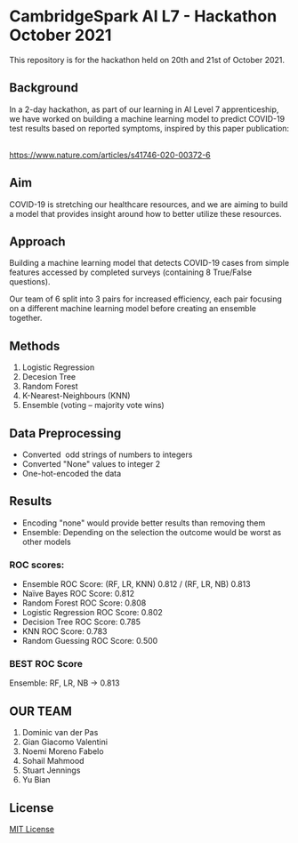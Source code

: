 # CambridgeSpark AI L7 - Hackathon October 2021

This repository is for the hackathon held on 20th and 21st of October 2021. 

## Background
In a 2-day hackathon, as part of our learning in AI Level 7 apprenticeship, we have  worked on building a machine learning model to predict COVID-19 test results based on reported symptoms, inspired by this paper publication: ​

https://www.nature.com/articles/s41746-020-00372-6

## Aim
COVID-19 is stretching our healthcare resources, and we are aiming to build a model that provides insight around how to better utilize these resources.

## Approach
Building a machine learning model that detects COVID-19 cases from simple features accessed by completed surveys (containing 8 True/False questions). 

Our team of 6 split into 3 pairs for increased efficiency, each pair focusing on a different machine learning model before creating an ensemble together.

## Methods
1) Logistic Regression​
2) Decesion Tree​
3) Random Forest​
4) K-Nearest-Neighbours (KNN)​
5) Ensemble (voting – majority vote wins)

## Data Preprocessing
- Converted  odd strings of numbers to integers 
- Converted "None" values to integer 2 
- One-hot-encoded the data 

## Results
- Encoding "none" would provide better results than removing them​
- Ensemble: Depending on the selection the outcome would be worst as other models​

### ROC scores: ​

- Ensemble ROC Score:  (RF, LR, KNN) 0.812 / (RF, LR, NB) 0.813​
- Naïve Bayes ROC Score: 0.812​
- Random Forest ROC Score:  0.808​
- Logistic Regression ROC Score:  0.802​
- Decision Tree ROC Score:  0.785​
- KNN ROC Score: 0.783​
- Random Guessing ROC Score:  0.500​
​
### BEST ROC Score​

Ensemble:  RF, LR, NB -> 0.813​

## OUR TEAM​

1. Dominic van der Pas​
2. Gian Giacomo Valentini​
3. Noemi Moreno Fabelo​
4. Sohail Mahmood​
5. Stuart Jennings​
6. Yu Bian​

## License

[MIT License](LICENSE)

​
